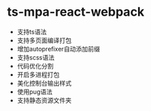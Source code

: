 # ts-mpa-react-webpack

- 支持ts语法
- 支持多页面编译打包
- 增加autoprefixer自动添加前缀
- 支持scss语法
- 代码优化分割
- 开启多进程打包
- 美化控制台输出样式
- 使用pug语法
- 支持静态资源文件夹
